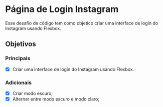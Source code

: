 # Página de Login Instagram

Esse desafio de código tem como objetico criar uma interface de login do Instagram usando Flexbox.

## Objetivos

### Principais
- [x] Criar uma interface de login do Instagram usando Flexbox.
### Adicionais
- [x] Criar modo escuro;
- [x] Alternar entre modo escuro e modo claro;
